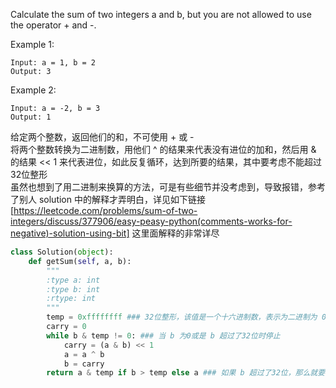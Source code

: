 Calculate the sum of two integers a and b, but you are not allowed to use the operator + and -.

Example 1:
```
Input: a = 1, b = 2
Output: 3
```
Example 2:
```
Input: a = -2, b = 3
Output: 1
```
给定两个整数，返回他们的和，不可使用 + 或 -  
将两个整数转换为二进制数，用他们 ^ 的结果来代表没有进位的加和，然后用 & 的结果 << 1 来代表进位，如此反复循环，达到所要的结果，其中要考虑不能超过32位整形  
虽然也想到了用二进制来换算的方法，可是有些细节并没考虑到，导致报错，参考了别人 solution 中的解释才弄明白，详见如下链接[https://leetcode.com/problems/sum-of-two-integers/discuss/377906/easy-peasy-python(comments-works-for-negative)-solution-using-bit] 这里面解释的非常详尽
```python
class Solution(object):
    def getSum(self, a, b):
        """
        :type a: int
        :type b: int
        :rtype: int
        """
        temp = 0xffffffff ### 32位整形，该值是一个十六进制数，表示为二进制为 0b 1111 1111 1111 1111 1111 1111 1111 1111
        carry = 0
        while b & temp != 0: ### 当 b 为0或是 b 超过了32位时停止
            carry = (a & b) << 1
            a = a ^ b
            b = carry
        return a & temp if b > temp else a ### 如果 b 超过了32位，那么就要对 a 重新取值，截去32位以外的部分
```
